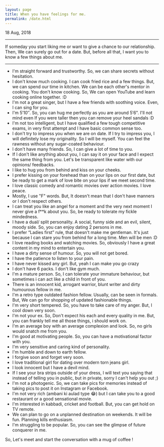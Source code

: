 ```yaml
---
layout: page
title: When you have feelings for me.
permalink: /date.html
---
```

18 Aug, 2018

---

If someday you start liking me or want to give a chance to our relationship. Then, We can surely go out for a date. But, before all that, I want you to know a few things about me.

---

+ I'm straight forward and trustworthy. So, we can share secrets without hesitation.
+ I don't know much cooking. I can cook fried rice and a few things. But, we can spend our time in kitchen. We can be each other's mentor in cooking. You don't know cooking. So, We can open YouTube and learn cooking online together. :D
+ I'm not a great singer, but I have a few friends with soothing voice. Even, I can sing for you.
+ I'm 5′10″. So, you can hug me perfectly as you are around 5′6". I'll not mind even If you were taller then you can remove your heel sandals :D
+ I'm not too intelligent, but I have qualified a few tough competitive exams, in very first attempt and I have basic common sense too.
+ I don't try to impress you when we are on date. If I try to impress you, I will definitely lose my originality. So I will be myself. You can feel the rawness without any sugar-coated behaviour.
+ I don't have many friends. So, I can give a lot of time to you.
+ If I don't like anything about you, I can say it on your face and I expect the same thing from you. Let's be transparent like water with our opinions/ feedbacks.
+ I like to hug you from behind and kiss on your cheeks.
+ I prefer kissing on your forehead than on your lips on our first date, but be ready to get a mark of love bite on your lips if we meet second time.
+ I love classic comedy and romantic movies over action movies. I love peace.
+ Mostly, I use "F" words. But, It doesn't mean that I don't have manners or I don't respect others.
+ I can treat you like an angel for a moment and the very next moment I never give a f**k about you. So, be ready to tolerate my fickle mindedness.
+ I have a dual/ split personality. A social, funny side and an evil, silent, moody side. So, you can enjoy dating 2 persons in me.
+ I prefer “Ladies first” rule, that doesn't make me gentleman. It's just because I can stare you from behind for a long time. Men will be men :D
+ I love reading books and watching movies. So, obviously I have a great content in my mind to entertain you.
+ I have a dirty sense of humour. So, you will not get bored.
+ I have the patience to listen to your pain.
+ I have never kissed any girl. But, yeah I can make you go crazy
+ I don't have 6 packs. I don't like gym much.
+ I'm a mature person. So, I can tolerate your immature behaviour, but sometimes i can act like a child in front of you.
+ There is an innocent kid, arrogant warrior, blunt writer and dirty humourous fellow in me.
+ I'm a retro type outdated fashion fellow. Usually, can be seen in formals. But, We can go for shopping of updated fashionable things. 
+ I'm very short tempered. So, you have to take care of my anger. But, I cool down very soon.
+ I'm not your ex. So, Don't expect his each and every quality in me. But, you can frankly tell me all those things, i should work on.
+ I'm an average boy with an average complexion and look. So, no girls would snatch me from you.
+ I'm good at motivating people. So, you can have a motivational factor with you. 
+ I'm very sensitive and caring kind of personality.
+ I'm humble and down to earth fellow.
+ I forgive soon and forget very soon.
+ I love traditional girl for dating over modern torn jeans girl.
+ I look innocent but I have a devil mind. 
+ If I see your bra strips outside of your dress, I will text you saying that instead of telling you in public, but in private, sorry I can't help you out ;)
+ I'm not a photogenic. So, we can take pics for memories instead of taking pics to post it on Instagram or Facebook.
+ I'm not very rich (ambani ki aulad type 😂) but I can take you to a good restaurant or a good sensational movie.
+ I'm interested in kabbadi, cricket and football. But, you can get hold on TV remote.
+ We can plan to go on a unplanned destination on weekends. It will be fun. Planning kills enthusiasm.
+ I'm struggling to be popular. So, you can see the glimpse of future conquerer in me.

So, Let's meet and start the conversation with a mug of coffee !

